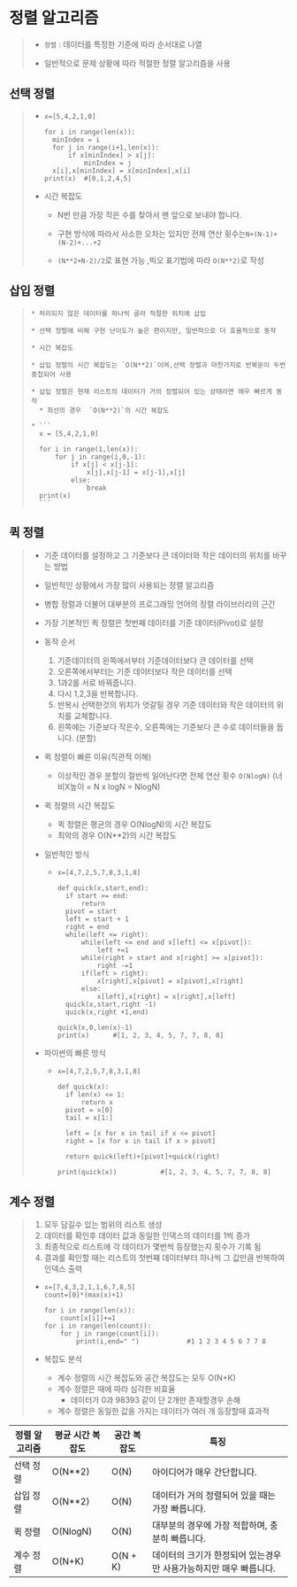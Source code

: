 # 정렬 알고리즘

> * `정렬` : 데이터를 특정한 기준에 따라 순서대로 나열
>
> * 일반적으로 문제 상황에 따라 적절한 정렬 알고리즘을 사용
>
## 선택 정렬 
>
>   * ```
>     x=[5,4,2,1,0]
>                 
>     for i in range(len(x)):
>     	minIndex = i
>     	for j in range(i+1,len(x)):
>     		if x[minIndex] > x[j]:
>     			minIndex = j
>     	x[i],x[minIndex] = x[minIndex],x[i]
>     print(x)	#[0,1,2,4,5]
>     ```
>
>   * 시간 복잡도
>
>     * N번 만큼 가장 작은 수를 찾아서 맨 앞으로 보내야 합니다.
>
>     * 구현 방식에 따라서 사소한 오차는 있지만 전체 연산 횟수는`N+(N-1)+(N-2)+...+2`
>
>     * `(N**2+N-2)/2`로 표현 가능 ,빅오 표기법에 따라 `O(N**2)`로 작성
>     
## 삽입 정렬
>
>     * 처리되지 않은 데이터를 하나씩 골라 적절한 위치에 삽입
>
>     * 선택 정렬에 비해 구현 난이도가 높은 편이지만, 일반적으로 더 효율적으로 동작
>
>     * 시간 복잡도
>
>     * 삽입 정렬의 시간 복잡도는 `O(N**2)`이며,선택 정렬과 마찬가지로 반복문이 두번 중첩되어 사용
>
>     * 삽입 정렬은 현재 리스트의 데이터가 거의 정렬되어 있는 상태라면 매우 빠르게 동작
>       * 최선의 경우  `O(N**2)`의 시간 복잡도
>       
>     * ```
>       x = [5,4,2,1,0]
>       
>       for i in range(1,len(x)):
>       	for j in range(i,0,-1):
>       		if x[j] < x[j-1]:
>       			x[j],x[j-1] = x[j-1],x[j]
>       		else:
>       			break
>       print(x)
>       ```
>

## 퀵 정렬

> * 기준 데이터를 설정하고 그 기준보다 큰 데이터와 작은 데이터의 위치를 바꾸는 방법
>
> * 일반적인 상황에서 가장 많이 사용되는 정렬 알고리즘
>
> * 병합 정렬과 더불어 대부분의 프로그래밍 언어의 정렬 라이브러리의 근간
>
> * 가장 기본적인 퀵 정렬은 첫번째 데이터를 기준 데이터(Pivot)로 설정
>
> * 동작 순서
>
>   1. 기준데이터의 왼쪽에서부터 기준데이터보다 큰 데이터를 선택
>   2. 오른쪽에서부터는 기준 데이터보다 작은 데이터를 선택
>   3. 1과2를 서로 바꿔줍니다.
>   4. 다시 1,2,3을 반복합니다.
>   5. 반복시 선택한것의 위치가 엇갈릴 경우 기준 데이터와 작은 데이터의 위치를 교체합니다.
>   6. 왼쪽에는 기준보다 작은수, 오른쪽에는 기준보다 큰 수로 데이터들을 둡니다. (분할)
>
> * 퀵 정렬이 빠른 이유(직관적 이해)
>
>   * 이상적인 경우 분할이 절반씩 일어난다면 전체 연산 횟수 `O(NlogN)` (너비X높이 = N x logN = NlogN)
>
> * 퀵 정렬의 시간 복잡도
>
>   * 퀵 정렬은 평균의 경우 O(NlogN)의 시간 복잡도
>   * 최악의 경우 O(N**2)의 시간 복잡도
>
> * 일반적인 방식
>
>   * ```
>     x=[4,7,2,5,7,8,3,1,8]
>     
>     def quick(x,start,end):
>     	if start >= end:
>     		return
>     	pivot = start
>     	left = start + 1
>     	right = end
>     	while(left <= right):
>     		while(left <= end and x[left] <= x[pivot]):
>     			left +=1
>     		while(right > start and x[right] >= x[pivot]):
>     			right -=1
>     		if(left > right):
>     			x[right],x[pivot] = x[pivot],x[right]
>     		else:
>     			x[left],x[right] = x[right],x[left]
>     	quick(x,start,right -1)
>     	quick(x,right +1,end)
>     	
>     quick(x,0,len(x)-1)
>     print(x)		#[1, 2, 3, 4, 5, 7, 7, 8, 8]
>     ```
>
> * 파이썬의 빠른 방식
>
>   * ```
>     x=[4,7,2,5,7,8,3,1,8]
>     
>     def quick(x):
>     	if len(x) <= 1:
>     		return x
>     	pivot = x[0]
>     	tail = x[1:]
>     	
>     	left = [x for x in tail if x <= pivot]
>     	right = [x for x in tail if x > pivot]
>     	
>     	return quick(left)+[pivot]+quick(right)
>     
>     print(quick(x))			#[1, 2, 3, 4, 5, 7, 7, 8, 8]
>     ```

## 계수 정렬

> 1. 모두 담길수 있는 범위의 리스트 생성
> 2. 데이터를 확인후 데이터 값과 동일한 인덱스의 데이터를 1씩 증가
> 3. 최종적으로 리스트에 각 데이터가 몇번씩 등장했는지 횟수가 기록 됨
> 4. 결과를 확인할 때는 리스트의 첫번쨰 데이터부터 하나씩 그 값만큼 반복하여 인덱스 출력
>
> * ```
>   x=[7,4,3,2,1,1,6,7,8,5]
>   count=[0]*(max(x)+1)
>   
>   for i in range(len(x)):
>   	count[x[i]]+=1
>   for i in range(len(count)):
>   	for j in range(count[i]):
>   		print(i,end=" ")			#1 1 2 3 4 5 6 7 7 8 
>   ```
>
> * 복잡도 분석
>
>   * 계수 정렬의 시간 복잡도와 공간 복잡도는 모두 O(N+K)
>   * 계수 정렬은 때에 따라 심각한 비효율
>     * 데이터가 0과 98393 같이 단 2개만 존재할경우 손해
>   * 계수 정렬은 동일한 값을 가지는 데이터가 여러 개 등장할때 효과적

| 정렬 알고리즘 | 평균 시간 복잡도 | 공간 복잡도 | 특징                                                         |
| ------------- | ---------------- | ----------- | ------------------------------------------------------------ |
| 선택 정렬     | O(N**2)          | O(N)        | 아이디어가 매우 간단합니다.                                  |
| 삽입 정렬     | O(N**2)          | O(N)        | 데이터가 거의 정렬되어 있을 때는 가장 빠릅니다.              |
| 퀵 정렬       | O(NlogN)         | O(N)        | 대부분의 경우에 가장 적합하며, 충분히 빠릅니다.              |
| 계수 정렬     | O(N+K)           | O(N + K)    | 데이터의 크기가 한정되어 있는경우만 사용가능하지만 매우 빠릅니다. |

